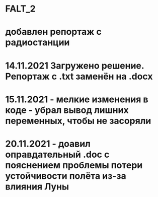 # FALT_2
# добавлен репортаж с радиостанции

# 14.11.2021 Загружено решение. Репортаж с .txt заменён на .docx
# 15.11.2021 - мелкие изменения в коде - убрал вывод лишних переменных, чтобы не засоряли 
# 20.11.2021 - доавил оправдательный .doc с пояснением проблемы потери устойчивости полёта из-за влияния Луны 
